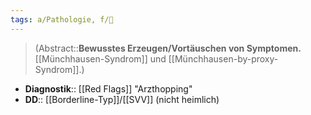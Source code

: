 ```yaml
---
tags: a/Pathologie, f/💭
---
```

> (Abstract::**Bewusstes Erzeugen/Vortäuschen von Symptomen.** [[Münchhausen-Syndrom]] und [[Münchhausen-by-proxy-Syndrom]].)
- **Diagnostik**:: [[Red Flags]] "Arzthopping"
- **DD**:: [[Borderline-Typ]]/[[SVV]] (nicht heimlich)